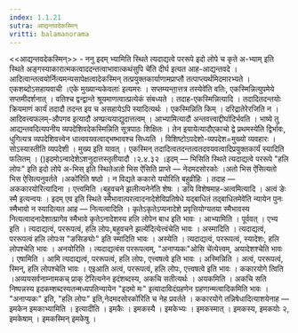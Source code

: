 ```yaml
---
index: 1.1.21
sutra: आद्यन्तवदेकस्मिन्
vritti: balamanorama
---
```


<<आद्यन्तवदेकस्मिन्>> - ननु इदम् भ्यामिति स्थिते त्यदाद्यत्वे पररूपे इदो लोपे च कृते अ-भ्याम् इति स्थिते अङ्गस्याकारात्मकत्वाददन्तत्वाभावात्कथंसुपि चे॑ति दीर्घ इत्यत आह-आद्यन्तवदे । आदित्वान्तत्वयोर्नित्यमन्यसापेक्षत्वादेकस्मिन् तत्प्रयुक्तकार्याणामप्राप्तौ तत्पाप्त्यर्थमिदमारभ्यते ।एकशब्दोऽसहायवाची ।एके मुख्यान्यकेवलाः॑ इत्यमरः । सप्तम्यन्ता॒त्तत्र तस्येवे॑ति वतिः, एकस्मिन्नित्युपमेये सप्तमीदर्शनात् । वतिश्च द्वन्द्वान्ते श्रूयमाणत्वात्प्रत्येकं संबध्यते । तदाह-एकस्मिन्नित्यादि । तदादितदन्तयोः क्रियमाणं कार्यं तदादौ तदन्त इव च असहायेऽपि स्यादित्यर्थः । एकस्मिन्निति किम्  । दरिद्रातेरेरजिति न । आदिवत्त्वफलम्-औपगव इत्यादौ अण्प्रत्ययाद्युदात्तत्वम् । आभ्यामित्यादौ अन्तवत्त्वाद्दीर्घादिर्भवति । भाष्ये तु आद्यन्तवदित्यपनीय व्यपदेशिवदेकस्मिन्निति सूत्रपाठः शिक्षितः । तेन इयायेत्यादौएकाचो द्वे प्रथमस्ये॑ति द्विर्भावः, धुगित्यत्र व्यपदेशिवत्त्वेन धात्ववयवत्वाद्भष्भावश्च सिध्यति । विशिष्टोऽपदेशो-व्यपदेश=मुख्यो व्यवहारः । सोऽस्यास्तीति व्यपदेशी । मुख्य इति यावत् । एकस्मिन् तदादित्वतदन्तत्वतदवयवत्वादिप्रयुक्तकार्यं स्यादिति फलितम् । ()इदमोऽन्वादेशेऽशनुदात्तस्तृतीयादौ ।२.४.३२ ।इदम् — भिसिति स्थिते त्यदाद्यत्वे पररूपे "हलि लोपः" इति इदो लोपे अ-भिस् इति स्थितेअतो भिस ऐ॑सिति प्राप्ते — नेदमदसोरकोः ।अतो भिस ऐ॑सित्यतो भिस ऐसित्यनुवर्तते ।अको॑रिति षष्ठो । न विद्यते ककारो ययोरिति बहुव्रीहिः । तदाह — अककारयोरित्यादिना । एत्त्वमिति ।बहुवचने झलीत्यनेने॑ति शेषः । ङयि विशेषमाह-अत्वमित्यादि । अत्वं ङेः स्मै इत्यन्वयः । इदम् एव इति स्थिते स्मैभावात्परत्वादनादेशेविप्रतिषेधे यद्बाधितं तद्बाधितमेवे॑ति न्यायेन पुनः स्मैभावो न स्यादित्यत आह — नित्यत्वादिति । कृतेऽकृतेऽप्यनादेशे प्रवृत्तियोग्यतया स्मैभावस्य नित्यत्वादनादेशात्प्रागेव स्मैभावे कृतेऽनादेशस्य हलि लोपेन बाध इति भावः । आभ्यामिति । पूर्ववत् । एभ्य इति । त्यदाद्यत्वं, पररूपत्वं, हलि लोपः,बहुवचने झल्ये॑दित्येत्त्वंचेति भावः । अस्मादिति । त्यदाद्यत्वं, पररूपत्वं हलि लोपःस "ङसिङ्योः" इति स्मादिति भावः । अस्येति । त्यदाद्यत्वं, पररूपत्वं, स्यादेशः, हलि लोपश्चेति भावः । अनयोरिति । त्यदाद्यत्वंस पररूपत्वम्, "अनाप्यकः"ओसि चे॑त्येत्त्वम्, अयादेशश्चेति भावः । एषामिति । आमि त्यदाद्यत्वं, पररूपत्वं, हलि लोपः, एत्त्वषत्वे इति भावः । अस्मिन्निति । अत्वं, पररूपत्वं, स्मिन्, हलि लोपश्चेति भावः । एइआति अत्वं, पररूपत्वं, हलि लोपः, एत्त्वषत्वे इति भावः । ककारयोगे त्विति ।अव्ययसर्वनाम्नामकच् प्राक् टे॑रित्यनेन इदंशब्दस्य, अकचि सतीत्यर्थः । अयकमिति । अकचि सति निष्पन्नस्य इदकम्शब्दस्यतन्मध्यपतिन्यायेन "इदमो मः" इत्यादाविदंग्रहणेन ग्रहणान्मत्वादिकमिति भावः । "अनाप्यकः" इति, "हलि लोपः" इति,नेदमदसोरको॑रिति च नेह प्रवर्तते । ककारयोगे तन्निषेधादित्याशयेनाह — इमकेन इमकाभ्यामिति । इत्यादीति । इमकैः । इमकस्यै । इमकेभ्यः । इमकस्मात् । इमकस्य, इमकयोः २, इमकेषाम् । इमकस्मिन् इमकेषु ।